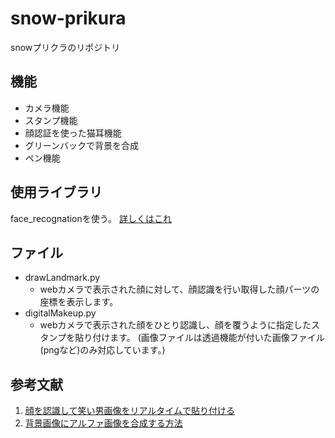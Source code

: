 # snow-prikura
snowプリクラのリポジトリ
## 機能  
* カメラ機能  
* スタンプ機能  
* 顔認証を使った猫耳機能  
* グリーンバックで背景を合成  
* ペン機能  
## 使用ライブラリ
face_recognationを使う。
[詳しくはこれ](https://qiita.com/nonbiri15/items/f95b5fb01ae38980c9ce)
## ファイル 
- drawLandmark.py
  - webカメラで表示された顔に対して、顔認識を行い取得した顔パーツの座標を表示します。
- digitalMakeup.py
  - webカメラで表示された顔をひとり認識し、顔を覆うように指定したスタンプを貼り付けます。
  (画像ファイルは透過機能が付いた画像ファイル(pngなど)のみ対応しています。)
## 参考文献
1. [顔を認識して笑い男画像をリアルタイムで貼り付ける](http://rikoubou.hatenablog.com/entry/2019/05/15/172615)
2. [背景画像にアルファ画像を合成する方法](http://rikoubou.hatenablog.com/entry/2019/05/14/145503)